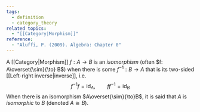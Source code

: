 ```yaml
---
tags:
  - definition
  - category_theory
related topics:
  - "[[Category|Morphism]]"
reference:
  - "Aluffi, P. (2009). Algebra: Chapter 0"
---
```

A [[Category|Morphism]] $f: A \to B$ is an _isomorphism_ (often $f: A\overset{\sim}{\to} B$) when there is some $f^{-1}: B \to A$ that is its two-sided [[Left-right inverse|inverse]], i.e.$$
	f^{-1}f=\operatorname{id}_A,\qquad f f^{-1}=\operatorname{id}_B
$$When there is an isomorphism $A\overset{\sim}{\to}B$, it is said that $A$ is _isomorphic_ to $B$ (denoted $A\cong B$).